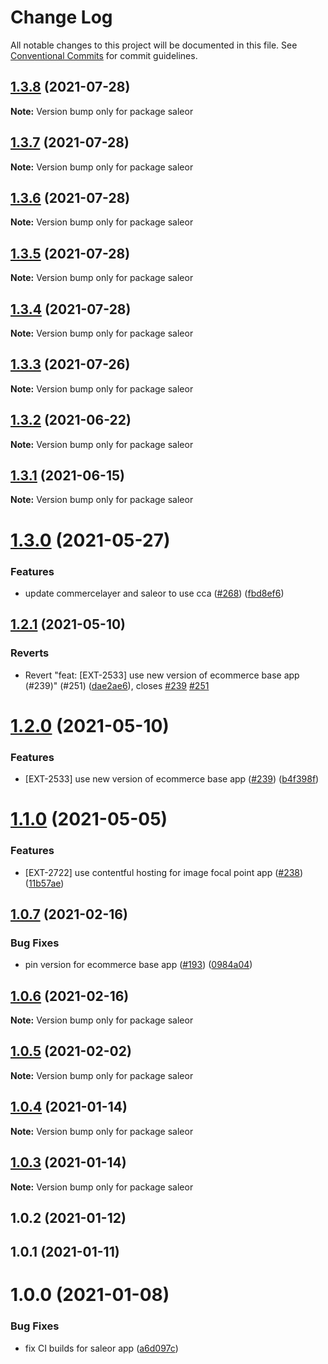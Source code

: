 # Change Log

All notable changes to this project will be documented in this file.
See [Conventional Commits](https://conventionalcommits.org) for commit guidelines.

## [1.3.8](https://github.com/contentful/apps/compare/saleor@1.3.7...saleor@1.3.8) (2021-07-28)

**Note:** Version bump only for package saleor





## [1.3.7](https://github.com/contentful/apps/compare/saleor@1.3.6...saleor@1.3.7) (2021-07-28)

**Note:** Version bump only for package saleor





## [1.3.6](https://github.com/contentful/apps/compare/saleor@1.3.5...saleor@1.3.6) (2021-07-28)

**Note:** Version bump only for package saleor





## [1.3.5](https://github.com/contentful/apps/compare/saleor@1.3.4...saleor@1.3.5) (2021-07-28)

**Note:** Version bump only for package saleor





## [1.3.4](https://github.com/contentful/apps/compare/saleor@1.3.3...saleor@1.3.4) (2021-07-28)

**Note:** Version bump only for package saleor





## [1.3.3](https://github.com/contentful/apps/compare/saleor@1.3.2...saleor@1.3.3) (2021-07-26)

**Note:** Version bump only for package saleor





## [1.3.2](https://github.com/contentful/apps/compare/saleor@1.3.1...saleor@1.3.2) (2021-06-22)

**Note:** Version bump only for package saleor





## [1.3.1](https://github.com/contentful/apps/compare/saleor@1.3.0...saleor@1.3.1) (2021-06-15)

**Note:** Version bump only for package saleor





# [1.3.0](https://github.com/contentful/apps/compare/saleor@1.2.1...saleor@1.3.0) (2021-05-27)


### Features

* update commercelayer and saleor to use cca ([#268](https://github.com/contentful/apps/issues/268)) ([fbd8ef6](https://github.com/contentful/apps/commit/fbd8ef61eba59625e2bc55403be94c250b2df8bf))





## [1.2.1](https://github.com/contentful/apps/compare/saleor@1.2.0...saleor@1.2.1) (2021-05-10)


### Reverts

* Revert "feat: [EXT-2533] use new version of ecommerce base app (#239)" (#251) ([dae2ae6](https://github.com/contentful/apps/commit/dae2ae66181543a93981b1b97cc9dfc71e5abf16)), closes [#239](https://github.com/contentful/apps/issues/239) [#251](https://github.com/contentful/apps/issues/251)





# [1.2.0](https://github.com/contentful/apps/compare/saleor@1.1.0...saleor@1.2.0) (2021-05-10)


### Features

* [EXT-2533] use new version of ecommerce base app ([#239](https://github.com/contentful/apps/issues/239)) ([b4f398f](https://github.com/contentful/apps/commit/b4f398f7fe4fb2952e8505a7657b876861fe3a24))





# [1.1.0](https://github.com/contentful/apps/compare/saleor@1.0.7...saleor@1.1.0) (2021-05-05)


### Features

* [EXT-2722] use contentful hosting for image focal point app ([#238](https://github.com/contentful/apps/issues/238)) ([11b57ae](https://github.com/contentful/apps/commit/11b57ae3e4fb5dd376544d89056430b71883517c))





## [1.0.7](https://github.com/contentful/apps/compare/saleor@1.0.6...saleor@1.0.7) (2021-02-16)


### Bug Fixes

* pin version for ecommerce base app ([#193](https://github.com/contentful/apps/issues/193)) ([0984a04](https://github.com/contentful/apps/commit/0984a044244df77d90190a8f110af7825a676628))





## [1.0.6](https://github.com/contentful/apps/compare/saleor@1.0.5...saleor@1.0.6) (2021-02-16)

**Note:** Version bump only for package saleor





## [1.0.5](https://github.com/contentful/apps/compare/saleor@1.0.4...saleor@1.0.5) (2021-02-02)

**Note:** Version bump only for package saleor





## [1.0.4](https://github.com/contentful/apps/compare/saleor@1.0.3...saleor@1.0.4) (2021-01-14)

**Note:** Version bump only for package saleor





## [1.0.3](https://github.com/contentful/apps/compare/saleor@1.0.2...saleor@1.0.3) (2021-01-14)

**Note:** Version bump only for package saleor





## 1.0.2 (2021-01-12)



## 1.0.1 (2021-01-11)



# 1.0.0 (2021-01-08)


### Bug Fixes

* fix CI builds for saleor app ([a6d097c](https://github.com/contentful/apps/commit/a6d097c4d3c126d98e36c28772ad23ad0c7e8657))
